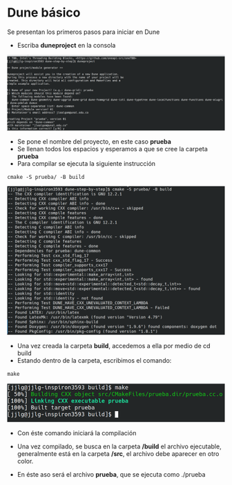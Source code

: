 # Dune básico

Se presentan los primeros pasos para iniciar en Dune

* Escriba **duneproject** en la consola


<div>
<p style = 'text-align:center;'>
<img src="https://github.com/asoleal/dune-step-by-step/blob/main/creacion.png" >
</p>
</div>

* Se pone el nombre del proyecto, en este caso **prueba**
* Se llenan todos los espacios y esperamos a que se cree la carpeta **prueba**
* Para compilar se ejecuta la siguiente instrucción
```
cmake -S prueba/ -B build
```
<div>
<p style = 'text-align:center;'>
<img src="https://github.com/asoleal/dune-step-by-step/blob/main/cmake.png" >
</p>
</div>


* Una vez creada la carpeta **build**, accedemos a ella por medio de cd build
* Estando dentro de la carpeta, escribimos el comando:
````
make
````
<div>
<p style = 'text-align:center;'>
<img src="https://github.com/asoleal/dune-step-by-step/blob/main/make.png" >
</p>
</div>

* Con éste comando iniciará la compilación

* Una vez compilado, se busca en la carpeta **/build** el archivo ejecutable, generalmente está 
en la carpeta **/src**, el archivo debe aparecer en otro color.

* En éste aso será el archivo **prueba**, que se ejecuta como ./prueba


